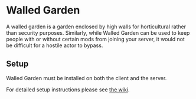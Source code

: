 # Walled Garden
A walled garden is a garden enclosed by high walls for horticultural rather than security purposes. Similarly, while Walled Garden can be used to keep people with or without certain mods from joining your server, it would not be difficult for a hostile actor to bypass.

## Setup
Walled Garden must be installed on both the client and the server.

For detailed setup instructions please see [the wiki](https://github.com/Hephaestus-Dev/Walled-Garden/wiki/Setup-and-Usage).
